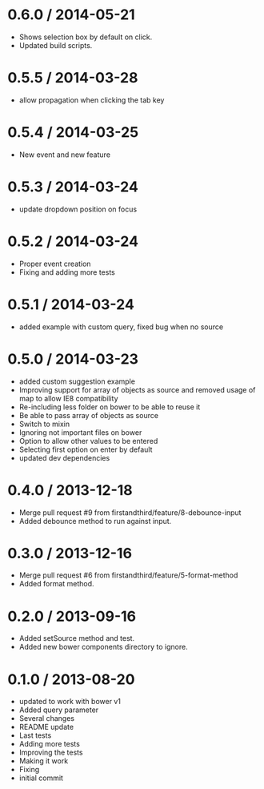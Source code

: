 
0.6.0 / 2014-05-21 
==================

  * Shows selection box by default on click.
  * Updated build scripts.

0.5.5 / 2014-03-28 
==================

  * allow propagation when clicking the tab key

0.5.4 / 2014-03-25 
==================

  * New event and new feature

0.5.3 / 2014-03-24 
==================

  * update dropdown position on focus

0.5.2 / 2014-03-24 
==================

  * Proper event creation
  * Fixing and adding more tests

0.5.1 / 2014-03-24 
==================

  * added example with custom query, fixed bug when no source

0.5.0 / 2014-03-23 
==================

  * added custom suggestion example
  * Improving support for array of objects as source and removed usage of map to allow IE8 compatibility
  * Re-including less folder on bower to be able to reuse it
  * Be able to pass array of objects as source
  * Switch to mixin
  * Ignoring not important files on bower
  * Option to allow other values to be entered
  * Selecting first option on enter by default
  * updated dev dependencies

0.4.0 / 2013-12-18 
==================

 * Merge pull request #9 from firstandthird/feature/8-debounce-input
 * Added debounce method to run against input.

0.3.0 / 2013-12-16 
==================

 * Merge pull request #6 from firstandthird/feature/5-format-method
 * Added format method.

0.2.0 / 2013-09-16 
==================

  * Added setSource method and test.
  * Added new bower components directory to ignore.

0.1.0 / 2013-08-20 
==================

  * updated to work with bower v1
  * Added query parameter
  * Several changes
  * README update
  * Last tests
  * Adding more tests
  * Improving the tests
  * Making it work
  * Fixing
  * initial commit
